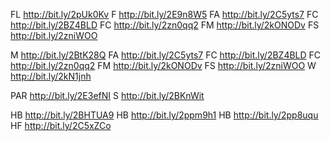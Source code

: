FL
http://bit.ly/2pUk0Kv
F
http://bit.ly/2E9n8W5
FA
http://bit.ly/2C5yts7
FC
http://bit.ly/2BZ4BLD
FC
http://bit.ly/2zn0qq2
FM
http://bit.ly/2kONODv
FS
http://bit.ly/2zniWOO




M
http://bit.ly/2BtK28Q
FA 
http://bit.ly/2C5yts7
FC 
http://bit.ly/2BZ4BLD
FC
http://bit.ly/2zn0qq2
FM
http://bit.ly/2kONODv
FS
http://bit.ly/2zniWOO
W 
http://bit.ly/2kN1jnh

PAR
http://bit.ly/2E3efNI
S 
http://bit.ly/2BKnWit

HB
http://bit.ly/2BHTUA9
HB
http://bit.ly/2ppm9h1
HB
http://bit.ly/2pp8uqu
HF
http://bit.ly/2C5xZCo
